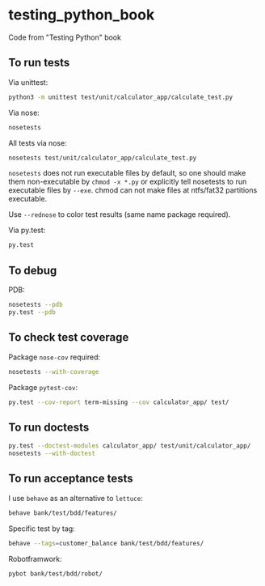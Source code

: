 # testing_python_book

Code from "Testing Python" book

## To run tests

Via unittest:
```bash
python3 -m unittest test/unit/calculator_app/calculate_test.py
```

Via nose:
```bash
nosetests
```

All tests via nose:
```bash
nosetests test/unit/calculator_app/calculate_test.py
```

`nosetests` does not run executable files by default, so one should make them non-executable by `chmod -x *.py` or
explicitly tell nosetests to run executable files by `--exe`. chmod can not make files at ntfs/fat32 partitions
executable.

Use `--rednose` to color test results (same name package required).

Via py.test:
```bash
py.test
```

## To debug

PDB:
```bash
nosetests --pdb
py.test --pdb
```

## To check test coverage

Package `nose-cov` required:
```bash
nosetests --with-coverage
```

Package `pytest-cov`:
```bash
py.test --cov-report term-missing --cov calculator_app/ test/
```

## To run doctests

```bash
py.test --doctest-modules calculator_app/ test/unit/calculator_app/
nosetests --with-doctest
```

## To run acceptance tests

I use `behave` as an alternative to `lettuce`:
```bash
behave bank/test/bdd/features/
```

Specific test by tag:
```bash
behave --tags=customer_balance bank/test/bdd/features/
```

Robotframwork:
```bash
pybot bank/test/bdd/robot/
```